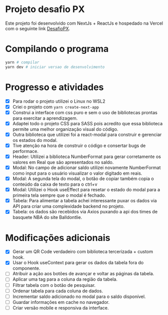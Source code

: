 # Projeto desafio PX

Este projeto foi desenvolvido com NextJs + ReactJs e hospedado na Vercel com o seguinte link [DesafioPX](https://desafio-px.vercel.app/).

# Compilando o programa

```bash
yarn # compilar
yarn dev # iniciar versao de desenvolvimento
```

# Progresso e atividades

- [x] Para rodar o projeto utilizei o Linux no WSL2
- [X] Criei o projeto com `yarn create-next-app`
- [X] Construi a interface com css puro e sem o uso de bibliotecas prontas para exercitar a aprendizagem.
- [X] Adaptei todo o projeto CSS para SASS pois acredito que essa biblioteca permite uma melhor organização visual do código.
- [X] Outra biblioteca que utilizei foi a react-modal para construir e gerenciar os estados do modal.
- [X] Tive atenção na hora de construir o código e consertar bugs de performace.
- [X] Header: Utilizei a biblioteca NumberFormat para gerar corretamente os valores em Real que são apresentados no saldo.
- [X] Modal: No campo de adicionar saldo utilizei novamente NumberFormat como input para o usuário visualizar o valor digitado em reais. 
- [X] Modal: A segunda tela do modal, o botão de copiar também copia o conteúdo da caixa de texto para o ctrl+v
- [X] Modal: Utilizei o Hook useEffect para resetar o estado do modal para a primeira tela sempre que o modal é fechado.
- [X] Tabela: Para alimentar a tabela achei interessante puxar os dados via API para criar uma complexidade backend no projeto.
- [X] Tabela: os dados são recebidos via Axios puxando a api dos times de basquete NBA do site Balldontlie.

# Modificações adicionais

- [X] Gerar um QR Code verdadeiro com biblioteca tercerizada + custom hook.
- [X] Usar o Hook useContext para gerar os dados da tabela fora do componente.
- [ ] Atribuir a ação aos botões de avançar e voltar as páginas da tabela.
- [ ] Aplicar uma tag para a coluna da região da tabela.
- [ ] Filtrar tabela com o botão de pesquisar.
- [ ] Ordenar tabela para cada coluna de dados.
- [ ] Incrementar saldo adicionado no modal para o saldo disponível.
- [ ] Guardar informações em cache no navegador.
- [ ] Criar versão mobile e responsiva da interface.
